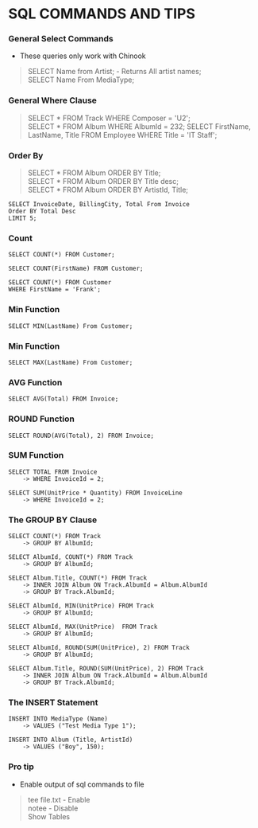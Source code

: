 # SQL COMMANDS AND TIPS

### General Select Commands
 - These queries only work with Chinook
 
> SELECT Name from Artist; - Returns All artist names;  
> SELECT Name From MediaType;  

### General Where Clause

> SELECT * FROM Track WHERE Composer = 'U2';  
> SELECT * FROM Album WHERE AlbumId = 232;
> SELECT FirstName, LastName, Title FROM Employee WHERE Title = 'IT Staff';

### Order By
> SELECT * FROM Album ORDER BY Title;   
> SELECT * FROM Album ORDER BY Title desc;  
> SELECT * FROM Album ORDER BY ArtistId, Title;  

````mysql
SELECT InvoiceDate, BillingCity, Total From Invoice   
Order BY Total Desc  
LIMIT 5;
````

### Count
````mysql
SELECT COUNT(*) FROM Customer;
````

````mysql
SELECT COUNT(FirstName) FROM Customer;
````

````mysql
SELECT COUNT(*) FROM Customer
WHERE FirstName = 'Frank';
````

### Min Function
````mysql
SELECT MIN(LastName) From Customer;
````

### Min Function
````mysql
SELECT MAX(LastName) From Customer;
````

### AVG Function
````mysql
SELECT AVG(Total) FROM Invoice;
````

### ROUND Function
````mysql
SELECT ROUND(AVG(Total), 2) FROM Invoice;
````

### SUM Function
````mysql
SELECT TOTAL FROM Invoice
    -> WHERE InvoiceId = 2;
````
````mysql
SELECT SUM(UnitPrice * Quantity) FROM InvoiceLine
    -> WHERE InvoiceId = 2;
````

### The GROUP BY Clause
````mysql
SELECT COUNT(*) FROM Track
    -> GROUP BY AlbumId;
````

````mysql
SELECT AlbumId, COUNT(*) FROM Track
    -> GROUP BY AlbumId;
````

````mysql
SELECT Album.Title, COUNT(*) FROM Track
    -> INNER JOIN Album ON Track.AlbumId = Album.AlbumId
    -> GROUP BY Track.AlbumId;
````

````mysql
SELECT AlbumId, MIN(UnitPrice) FROM Track
    -> GROUP BY AlbumId;
````

````mysql
SELECT AlbumId, MAX(UnitPrice)  FROM Track
    -> GROUP BY AlbumId;
````

````mysql
SELECT AlbumId, ROUND(SUM(UnitPrice), 2) FROM Track
    -> GROUP BY AlbumId;
````

````mysql
SELECT Album.Title, ROUND(SUM(UnitPrice), 2) FROM Track
    -> INNER JOIN Album ON Track.AlbumId = Album.AlbumId
    -> GROUP BY Track.AlbumId;
````

### The INSERT Statement
````mysql
INSERT INTO MediaType (Name)
    -> VALUES ("Test Media Type 1");
````

````mysql
INSERT INTO Album (Title, ArtistId)
    -> VALUES ("Boy", 150);
````








### Pro tip
- Enable output of sql commands to file  
> tee file.txt - Enable  
> notee - Disable  
> Show Tables